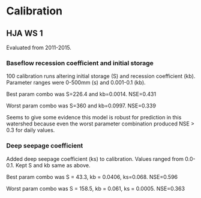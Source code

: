 # Calibration
## HJA WS 1
Evaluated from 2011-2015.
### Baseflow recession coefficient and initial storage
100 calibration runs altering initial storage (S) and recession coefficient (kb).
Parameter ranges were 0-500mm (s) and 0.001-0.1 (kb).

Best param combo was S=226.4 and kb=0.0014. NSE=0.431

Worst param combo was S=360 and kb=0.0997. NSE=0.339

Seems to give some evidence this model is robust for prediction in this watershed 
because even the worst parameter combination produced NSE > 0.3 for daily values.

### Deep seepage coefficient
Added deep seepage coefficient (ks) to calibration. Values ranged from 0.0-0.1. 
Kept S and kb same as above.

Best param combo was S = 43.3, kb = 0.0406, ks=0.068. NSE=0.596

Worst param combo was S = 158.5, kb = 0.061, ks = 0.0005. NSE=0.363